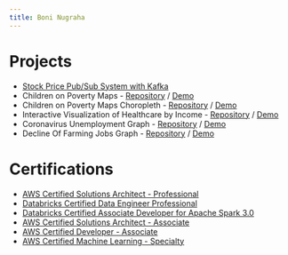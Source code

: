 ```yaml
---
title: Boni Nugraha
---
```

# Projects
- <a href="https://boninugraha.github.io/stock-price-kafka-stream/">Stock Price Pub/Sub System with Kafka</a>
- Children on Poverty Maps - <a href="https://github.com/boninugraha/poverty_interactive_map" target="_blank">Repository</a> / <a href="./poverty_interactive_map/" target="_blank">Demo</a>
- Children on Poverty Maps Choropleth - <a href="https://github.com/boninugraha/interactive_poverty_choropleth" target="_blank">Repository</a> / <a href="./interactive_poverty_choropleth/" target="_blank">Demo</a>
- Interactive Visualization of Healthcare by Income - <a href="https://github.com/boninugraha/interactive_income_graph" target="_blank">Repository</a> / <a href="https://boninugraha.github.io/interactive_income_graph/" target="_blank">Demo</a>
- Coronavirus Unemployment Graph - <a href="https://github.com/boninugraha/CoronaVirus_UnEmployment" target="_blank">Repository</a> / <a href="https://boninugraha.github.io/CoronaVirus_UnEmployment/" target="_blank">Demo</a>
- Decline Of Farming Jobs Graph - <a href="https://github.com/boninugraha/Graph_Decline_Of_Farming" target="_blank">Repository</a> / <a href="https://boninugraha.github.io/Graph_Decline_Of_Farming/" target="_blank">Demo</a>


# Certifications
- <a href="https://www.credly.com/badges/4d2a7766-7ab0-4cc5-8a7c-bff5c705e75f" target="_blank">AWS Certified Solutions Architect - Professional</a>
- <a href="https://credentials.databricks.com/1e855a08-2d8b-45e0-9f56-437ca964351d#gs.9hqmr1" target="_blank">Databricks Certified Data Engineer Professional</a>
- <a href="https://credentials.databricks.com/807f16ed-b936-4910-9e00-39452a75d5c2#gs.9h4vv5" target="_blank">Databricks Certified Associate Developer for Apache Spark 3.0</a>
- <a href="https://www.credly.com/badges/bf958fa1-efbf-4dd8-a058-b0caa57c1fa9" target="_blank">AWS Certified Solutions Architect - Associate</a>
- <a href="https://www.credly.com/badges/6e0d742c-ce37-4bd9-b5c1-1417e4a3ea32" target="_blank">AWS Certified Developer - Associate</a>
- <a href="https://www.credly.com/badges/39ab8c38-3666-4147-88e4-3d843ce90a8f" target="_blank">AWS Certified Machine Learning - Specialty</a>

